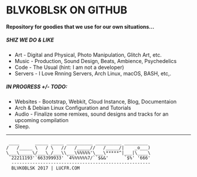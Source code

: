 # BLVKOBLSK ON GITHUB

#### Repository for goodies that we use for our own situations...

##### SHIZ WE DO & LIKE

 * Art - Digital and Physical, Photo Manipulation, Glitch Art, etc.
 * Music - Production, Sound Design, Beats, Ambience, Psychedelics
 * Code - The Usual (hint: I am not a developer)
 * Servers - I Love Rnning Servers, Arch Linux, macOS, BASH,  etc,. 

#####  IN PROGRESS  +/-  TODO: 

- Websites - Bootstrap, Webkit, Cloud Instance, Blog, Documentaion
- Arch & Debian Linux Configuration and Tutorials
- Audio - Finalize some remixes, sound designs and tracks for an upcoming compilation
- Sleep.

---

     ____      _____ _____ __________ __________ _________
    /   /_____ \   / \   //   /_____//   /_____/|    _o___)
    \___\_____\/___\_/___\\___\%%%%%'\___\*****^|___|\____\
     `22211193'`663399933' `4%%%%%%7/``$&&'      `$%' '666'
      -----------------------------------------------------
      BLVKOBLSK 2017 | LUCFR.COM
